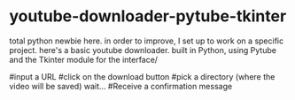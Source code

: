 # youtube-downloader-pytube-tkinter

total python newbie here.
in order to improve, I set up to work on a specific project.
here's a basic youtube downloader.
built in Python, using Pytube and the Tkinter module for the interface/

#input a URL
#click on the download button
#pick a directory (where the video will be saved)
wait...
#Receive a confirmation message
